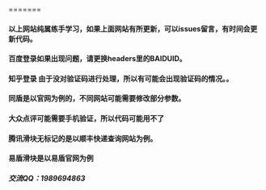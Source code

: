 =======
#### 以上网站纯属练手学习，如果上面网站有所更新，可以issues留言，有时间会更新代码。
#### 百度登录如果出现问题，请更换headers里的BAIDUID。
#### 知乎登录 由于没对验证码进行处理，所以有可能会出现验证码的情况。。
#### 同盾是以官网为例的，不同网站可能需要修改部分参数。
#### 大众点评可能需要手机验证，所以代码可能用不了
#### 腾讯滑块无标记的是以顺丰快递查询网站为例。
#### 易盾滑块是以易盾官网为例
##### 交流QQ：1989694863
>>>>>>> 
